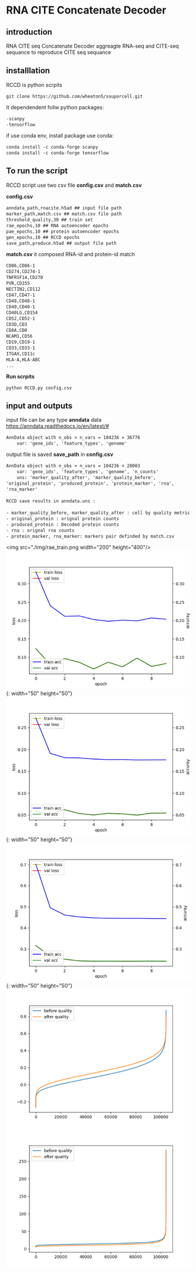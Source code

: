 # RNA CITE Concatenate Decoder
## introduction 
RNA CITE seq Concatenate Decoder aggreagte RNA-seq and CITE-seq sequance to reproduce CITE seq sequance
## installlation 
RCCD is python scrpits
```
git clone https://github.com/wheaton5/souporcell.git
```
It dependendent follw python packages:
```
-scanpy
-tensorflow
```
if use conda env, install package use conda:
```
conda install -c conda-forge scanpy
conda install -c conda-forge tensorflow
```

## To run the script

RCCD script use two csv file **config.csv** and **match.csv**

**config.csv**
```
anndata_path,rnacite.h5ad ## input file path
marker_path,match.csv ## match.csv file path
threshold_quality,30 ## train set
rae_epochs,10 ## RNA autoencoder epochs
pae_epochs,10 ## protein autoencoder epochs
gen_epochs,10 ## RCCD epochs
save_path,produce.h5ad ## output file path
```
**match.csv**
it composed RNA-id and protein-id match 
```
CD86,CD86-1
CD274,CD274-1
TNFRSF14,CD270
PVR,CD155
NECTIN2,CD112
CD47,CD47-1
CD48,CD48-1
CD40,CD40-1
CD40LG,CD154
CD52,CD52-1
CD3D,CD3
CD8A,CD8
NCAM1,CD56
CD19,CD19-1
CD33,CD33-1
ITGAX,CD11c
HLA-A,HLA-ABC
...
```
**Run scrpits**
```
python RCCD.py config.csv
```

## input and outputs

input file can be any type **anndata** data <https://anndata.readthedocs.io/en/latest/#>
```
AnnData object with n_obs × n_vars = 104236 × 36776
    var: 'gene_ids', 'feature_types', 'genome'
```

output file is saved **save_path** in **config.csv**
```
AnnData object with n_obs × n_vars = 104236 × 28003
    var: 'gene_ids', 'feature_types', 'genome', 'n_counts'
    uns: 'marker_quality_after', 'marker_quality_before', 'original_protein', 'produced_protein', 'protein_marker', 'rna', 'rna_marker'

RCCD save results in anndata.uns :

- marker_quality_before, marker_quality_after : cell by quality metric 
- original_protein : orignal protein counts
- produced_protein : Decoded protein counts
- rna : orignal rna counts
- protein_marker, rna_marker: markers pair definded by match.csv

```
<img src="./img/rae_train.png  width="200" height="400"/>
![rae_train](./img/rae_train.png){: width="50" height="50"}
![pae_train](./img/pae_train.png){: width="50" height="50"}
![gen_train](./img/gen_train.png){: width="50" height="50"}
![cos_sim](./img/cos_sim.png)
![euclid_distance](./img/euclid_distance.png)
